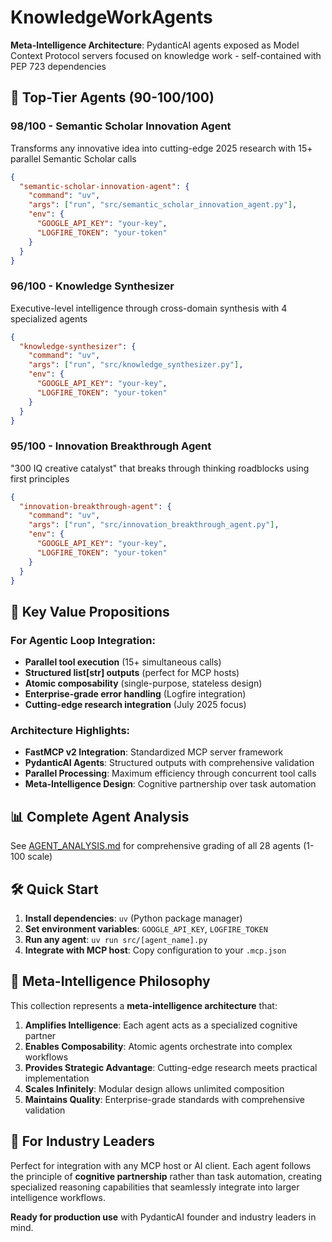 # KnowledgeWorkAgents

**Meta-Intelligence Architecture**: PydanticAI agents exposed as Model Context Protocol servers focused on knowledge work - self-contained with PEP 723 dependencies

## 🚀 **Top-Tier Agents (90-100/100)**

### **98/100 - Semantic Scholar Innovation Agent**
Transforms any innovative idea into cutting-edge 2025 research with 15+ parallel Semantic Scholar calls
```json
{
  "semantic-scholar-innovation-agent": {
    "command": "uv",
    "args": ["run", "src/semantic_scholar_innovation_agent.py"],
    "env": {
      "GOOGLE_API_KEY": "your-key",
      "LOGFIRE_TOKEN": "your-token"
    }
  }
}
```

### **96/100 - Knowledge Synthesizer**
Executive-level intelligence through cross-domain synthesis with 4 specialized agents
```json
{
  "knowledge-synthesizer": {
    "command": "uv",
    "args": ["run", "src/knowledge_synthesizer.py"],
    "env": {
      "GOOGLE_API_KEY": "your-key",
      "LOGFIRE_TOKEN": "your-token"
    }
  }
}
```

### **95/100 - Innovation Breakthrough Agent**
"300 IQ creative catalyst" that breaks through thinking roadblocks using first principles
```json
{
  "innovation-breakthrough-agent": {
    "command": "uv",
    "args": ["run", "src/innovation_breakthrough_agent.py"],
    "env": {
      "GOOGLE_API_KEY": "your-key",
      "LOGFIRE_TOKEN": "your-token"
    }
  }
}
```

## 🎯 **Key Value Propositions**

### **For Agentic Loop Integration:**
- **Parallel tool execution** (15+ simultaneous calls)
- **Structured list[str] outputs** (perfect for MCP hosts)
- **Atomic composability** (single-purpose, stateless design)
- **Enterprise-grade error handling** (Logfire integration)
- **Cutting-edge research integration** (July 2025 focus)

### **Architecture Highlights:**
- **FastMCP v2 Integration**: Standardized MCP server framework
- **PydanticAI Agents**: Structured outputs with comprehensive validation
- **Parallel Processing**: Maximum efficiency through concurrent tool calls
- **Meta-Intelligence Design**: Cognitive partnership over task automation

## 📊 **Complete Agent Analysis**

See [AGENT_ANALYSIS.md](AGENT_ANALYSIS.md) for comprehensive grading of all 28 agents (1-100 scale)

## 🛠 **Quick Start**

1. **Install dependencies**: `uv` (Python package manager)
2. **Set environment variables**: `GOOGLE_API_KEY`, `LOGFIRE_TOKEN`
3. **Run any agent**: `uv run src/[agent_name].py`
4. **Integrate with MCP host**: Copy configuration to your `.mcp.json`

## 🧠 **Meta-Intelligence Philosophy**

This collection represents a **meta-intelligence architecture** that:

1. **Amplifies Intelligence**: Each agent acts as a specialized cognitive partner
2. **Enables Composability**: Atomic agents orchestrate into complex workflows
3. **Provides Strategic Advantage**: Cutting-edge research meets practical implementation
4. **Scales Infinitely**: Modular design allows unlimited composition
5. **Maintains Quality**: Enterprise-grade standards with comprehensive validation

## 🚀 **For Industry Leaders**

Perfect for integration with any MCP host or AI client. Each agent follows the principle of **cognitive partnership** rather than task automation, creating specialized reasoning capabilities that seamlessly integrate into larger intelligence workflows.

**Ready for production use** with PydanticAI founder and industry leaders in mind.
